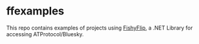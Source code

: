 # ffexamples

This repo contains examples of projects using [FishyFlip](https://drasticactions.github.io/FishyFlip), a .NET Library for accessing ATProtocol/Bluesky.